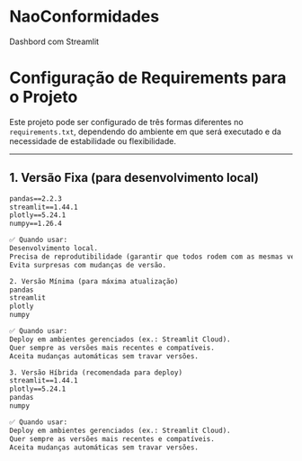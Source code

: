# NaoConformidades
Dashbord com Streamlit

# Configuração de Requirements para o Projeto

Este projeto pode ser configurado de três formas diferentes no `requirements.txt`, dependendo do ambiente em que será executado e da necessidade de estabilidade ou flexibilidade.

---

## 1. Versão **Fixa** (para desenvolvimento local)
```txt
pandas==2.2.3
streamlit==1.44.1
plotly==5.24.1
numpy==1.26.4

✅ Quando usar:
Desenvolvimento local.
Precisa de reprodutibilidade (garantir que todos rodem com as mesmas versões).
Evita surpresas com mudanças de versão.

2. Versão Mínima (para máxima atualização)
pandas
streamlit
plotly
numpy

✅ Quando usar:
Deploy em ambientes gerenciados (ex.: Streamlit Cloud).
Quer sempre as versões mais recentes e compatíveis.
Aceita mudanças automáticas sem travar versões.

3. Versão Híbrida (recomendada para deploy)
streamlit==1.44.1
plotly==5.24.1
pandas
numpy

✅ Quando usar:
Deploy em ambientes gerenciados (ex.: Streamlit Cloud).
Quer sempre as versões mais recentes e compatíveis.
Aceita mudanças automáticas sem travar versões.



